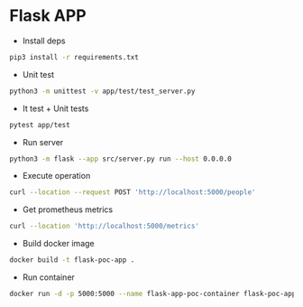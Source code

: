 # Flask APP

* Install deps 
```bash
pip3 install -r requirements.txt
```

* Unit test
```bash
python3 -m unittest -v app/test/test_server.py
```

* It test + Unit tests
```bash
pytest app/test
```

* Run server
```bash
python3 -m flask --app src/server.py run --host 0.0.0.0
```

* Execute operation
```bash
curl --location --request POST 'http://localhost:5000/people'
```

* Get prometheus metrics
```bash
curl --location 'http://localhost:5000/metrics'
```

* Build docker image
```bash
docker build -t flask-poc-app .
```

* Run container
```bash
docker run -d -p 5000:5000 --name flask-app-poc-container flask-poc-app
```
